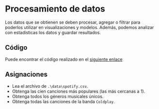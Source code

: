 # Procesamiento de datos

Los datos que se obtienen se deben procesar, agregar o filtrar para poderlos utilizar en visualizaciones y modelos. Además, podemos analizar con estadísticas los datos y guardar resultados.

## Código

Puede encontrar el código realizado en el [siguiente enlace](.\src\processing.py)

## Asignaciones

- Lea el archivo de `.\data\spotify.csv`.
- Obtenga las cien canciones más populares (las más cercanas a 1).
- Obtenga todos los géneros musicales únicos.
- Obtenga todas las canciones de la banda `Coldplay`.
